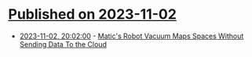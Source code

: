 # [Published on 2023-11-02](index.md)

* [2023-11-02, 20:02:00](https://hardware.slashdot.org/story/23/11/02/201253/matics-robot-vacuum-maps-spaces-without-sending-data-to-the-cloud?utm_source=rss1.0mainlinkanon&utm_medium=feed) - [Matic's Robot Vacuum Maps Spaces Without Sending Data To the Cloud](https://hardware.slashdot.org/story/23/11/02/201253/matics-robot-vacuum-maps-spaces-without-sending-data-to-the-cloud?utm_source=rss1.0mainlinkanon&utm_medium=feed)
